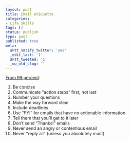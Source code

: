 ```yaml
---
layout: post
title: Email etiquette
categories:
- Life Skills
tags: []
status: publish
type: post
published: true
meta:
  aktt_notify_twitter: 'yes'
  _edit_last: '1'
  aktt_tweeted: '1'
  _wp_old_slug: ''
---
```

<a href="http://the99percent.com/tips/6975/Email-Etiquette-for-the-Super-Busy">From 99 percent</a>:
<ol>
	<li>Be concise</li>
	<li>Communicate “action steps” first, not last</li>
	<li>Number your questions</li>
	<li>Make the way forward clear</li>
	<li>Include deadlines</li>
	<li>Use “FYI” for emails that have no actionable information</li>
	<li>Tell them that you’ll get to it later</li>
	<li>Don’t send “Thanks!” emails</li>
	<li>Never send an angry or contentious email</li>
	<li>Never “reply all” (unless you absolutely must)</li>
</ol>

